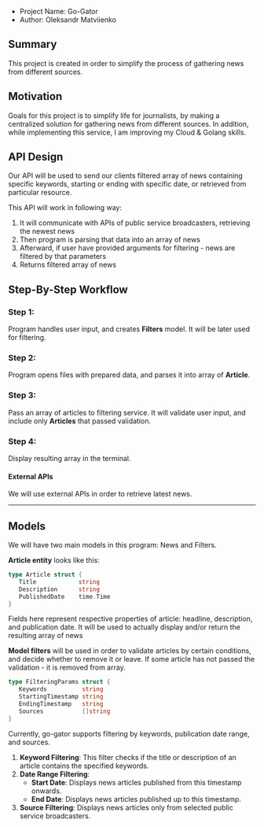 - Project Name: Go-Gator
- Author: Oleksandr Matviienko

## Summary

This project is created in order to simplify the process of gathering news from different sources.

## Motivation

Goals for this project is to simplify life for journalists, by making a centralized 
solution for gathering news from different sources.
In addition, while implementing this service, I am improving my Cloud & Golang skills.

## API Design

Our API will be used to send our clients filtered array of news containing specific keywords, 
starting or ending with specific date, or retrieved from particular resource.

This API will work in following way:
1. It will communicate with APIs of public service broadcasters, retrieving the newest news
2. Then program is parsing that data into an array of news
3. Afterward, if user have provided arguments for filtering - news are filtered by that parameters
4. Returns filtered array of news

## Step-By-Step Workflow

### Step 1: 
Program handles user input, and creates **Filters** model. It will be later used for filtering.

### Step 2:
Program opens files with prepared data, and parses it into array of **Article**.

### Step 3:
Pass an array of articles to filtering service. 
It will validate user input, and include only **Articles**
that passed validation.

### Step 4:
Display resulting array in the terminal.

#### External APIs
We will use external APIs in order to retrieve latest news.

<hr />

## Models

We will have two main models in this program: News and Filters.
<br />

**Article entity** looks like this:

```go
type Article struct {
   Title            string
   Description      string
   PublishedDate    time.Time  
}
```

Fields here represent respective properties of article: headline, description, and publication date.
It will be used to actually display and/or return the resulting array of news

**Model filters** will be used in order to validate articles by certain conditions, 
and decide whether to remove it or leave.
If some article has not passed the validation - it is removed from array.

```go    
type FilteringParams struct {
   Keywords          string   
   StartingTimestamp string   
   EndingTimestamp   string   
   Sources           []string 
}
```

Currently, go-gator supports filtering by keywords, publication date range, and sources.

1. **Keyword Filtering**: This filter checks if the title or description of an article contains the specified keywords.
2. **Date Range Filtering**:
    - **Start Date**: Displays news articles published from this timestamp onwards.
    - **End Date**: Displays news articles published up to this timestamp.
3. **Source Filtering**: Displays news articles only from selected public service broadcasters.
